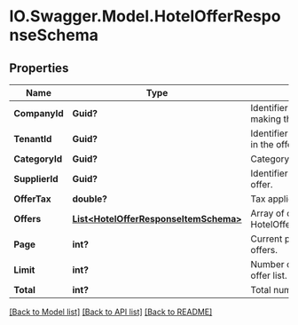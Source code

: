 # IO.Swagger.Model.HotelOfferResponseSchema
## Properties

Name | Type | Description | Notes
------------ | ------------- | ------------- | -------------
**CompanyId** | **Guid?** | Identifier for the company making the offer. | [optional] 
**TenantId** | **Guid?** | Identifier for the tenant involved in the offer. | [optional] 
**CategoryId** | **Guid?** | Category identifier for the offer. | [optional] 
**SupplierId** | **Guid?** | Identifier for the supplier of the offer. | [optional] 
**OfferTax** | **double?** | Tax applied to the offer price. | [optional] 
**Offers** | [**List&lt;HotelOfferResponseItemSchema&gt;**](HotelOfferResponseItemSchema.md) | Array of offers detailed in the HotelOfferResponseItemSchema. | [optional] 
**Page** | **int?** | Current page in the pagination of offers. | [optional] 
**Limit** | **int?** | Number of items per page in the offer list. | [optional] 
**Total** | **int?** | Total number of offers available. | [optional] 

[[Back to Model list]](../README.md#documentation-for-models) [[Back to API list]](../README.md#documentation-for-api-endpoints) [[Back to README]](../README.md)

